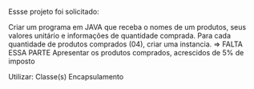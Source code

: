 Essse projeto foi solicitado:

Criar um programa em JAVA que receba o nomes de um produtos, seus valores unitário e informações de quantidade comprada.
Para cada quantidade de produtos  comprados (04), criar uma instancia. => FALTA ESSA PARTE
Apresentar os produtos comprados, acrescidos de 5% de imposto

Utilizar:
Classe(s)
Encapsulamento
